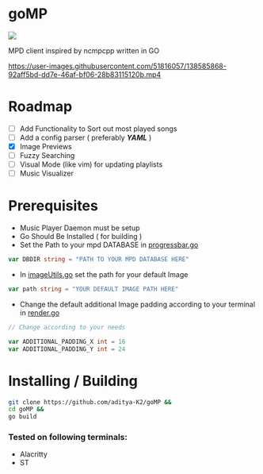 # goMP

![](https://img.shields.io/badge/status-alpha-red)

 MPD client inspired by ncmpcpp written in GO

https://user-images.githubusercontent.com/51816057/138585868-92aff5bd-dd7e-46af-bf06-28b83115120b.mp4

# Roadmap

- [ ] Add Functionality to Sort out most played songs
- [ ] Add a config parser ( preferably ***YAML*** )
- [x] Image Previews
- [ ] Fuzzy Searching
- [ ] Visual Mode (like vim) for updating playlists
- [ ] Music Visualizer

# Prerequisites

- Music Player Daemon must be setup
- Go Should Be Installed ( for building )
- Set the Path to your mpd DATABASE in [progressbar.go](https://github.com/aditya-K2/goMP/blob/master/progressBar.go)

```go
var DBDIR string = "PATH TO YOUR MPD DATABASE HERE"
```

- In [imageUtils.go](https://github.com/aditya-K2/goMP/blob/master/imageUtils.go) set the path for your default Image

```go
var path string = "YOUR DEFAULT IMAGE PATH HERE"
```

- Change the default additional Image padding according to your terminal in [render.go](https://github.com/aditya-K2/goMP/blob/master/render.go)

```go
// Change according to your needs

var ADDITIONAL_PADDING_X int = 16
var ADDITIONAL_PADDING_Y int = 24
```

# Installing / Building

```bash
git clone https://github.com/aditya-K2/goMP &&
cd goMP &&
go build
```

### Tested on following terminals:

- Alacritty
- ST
